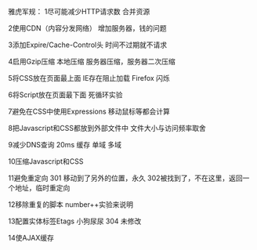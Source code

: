 雅虎军规：
1尽可能减少HTTP请求数     合并资源

2使用CDN（内容分发网络）   增加服务器，钱的问题

3添加Expire/Cache-Control头     时间不过期就不请求

4启用Gzip压缩        本地压缩     服务器压缩，服务器二次压缩

5将CSS放在页面最上面        IE存在阻止加载      Firefox  闪烁

6将Script放在页面最下面  死循环实验

7避免在CSS中使用Expressions        移动鼠标等都会计算

8把Javascript和CSS都放到外部文件中     文件大小与访问频率取舍

9减少DNS查询    20ms  缓存    单域   多域

10压缩Javascript和CSS   

11避免重定向    301 移动到了另外的位置，永久     302被找到了，不在这里，返回一个地址，临时重定向

12移除重复的脚本   number++实验来说明

13配置实体标签Etags   小狗尿尿   304  未修改

14使AJAX缓存 


